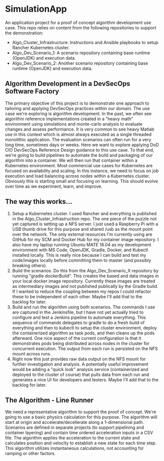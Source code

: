 # SimulationApp
An application project for a proof of concept algorithm development use case.  This repo relies on content from the following repositories to support the demonstration:
- Algo_Cluster_Infrastructure:  Instructions and Ansible playbooks to setup Rancher Kubernetes cluster.
- Algo_Dev_Scenario_1:  A scenario repository containing base runtime (OpenJDK) and execution data.
- Algo_Dev_Scenario_2:  Another scenario repository containing base runtime (OpenJDK) and execution data.

## Algorithm Development in a DevSecOps Software Factory
The primary objective of this project is to demonstrate one approach to tailoring and applying DevSecOps practices within our domain.  The use case we're exploring is algorithm development.  In the past, we often see algorithm reference implementations created in a "heavy math" environment using simulations and monte-carlo analysis to evaluate changes and assess performance.  It is very common to see heavy Matlab use in this context which is almost always executed as a single threaded monolithic application.  The evaluation scenarios can often run for a very long time, sometimes days or weeks.  Here we want to explore
applying DoD CIO DevSecOps Reference Design guidance to this use case.  To that end, we're going to build pipelines to automate the build and packaging of our algorithm into a container.  We will then run that container within a Kubernetes environment.  Most commercial use cases for Kubernetes are focused on availability and scaling.  In this instance, we need to focus on job execution and load balancing across nodes within a Kubernetes cluster.  Obviously this is starting small and focusing on learning.  This should evolve over time as we experiment, learn, and improve.

## The way this works...
1) Setup a Kubernetes cluster.  I used Rancher and everything is published in the Algo_Cluster_Infrastruction repo.  The one piece of the puzzle not yet captured is setting up a NFS server.  I just used a Raspberry Pi with a USB thumb drive for this purpose and shared /usb as the mount point over the network.  The only external resources I'm currently using are GitHub for my SCM and Docker Hub for my container image repository.  I also have my laptop running Ubuntu MATE 18.04 as my development environment with MS Code, OpenJDK, Gradle, Docker, and Kubectl installed locally.  This is really nice because I can build and test my code/images locally before committing them to master (and possibly breaking others).
2) Build the scenarios.  Do this from the Algo_Dev_Scenario_X repository by running "gradle dockerBuild".  This creates the based and data images in your local docker image repository.  Currently these images are treated as intermediary images and not published publically by the Gradle build.  If I wanted to reduce the coupling between my repos I could refactor these to be independent of each other.  Maybe I'll add that to the backlog for later.
3) Build and run the algorithm using both scenarios.  The commands I use are captured in the Jenkinsfile, but I have not yet actually tried to configure and test a Jenkins pipeline to automate everything.  This sequence of commands delegates to gradle to do a fresh build of everything and then to kubectl to setup the cluster environment, deploy the containerized algorithm as task pods, and then cleans up the pods afterward.  One nice aspect of the current configuration is that it demonstrates pods being distributed across nodes in the cluster for concurrent execution.  The output from each run is persisted on the NFS mount across runs.
4) Right now this just provides raw data output on the NFS mount for further investigation and analysis.  A potentially useful improvement would be adding a "quick look" analysis service (containerized and deployed to the cluster of course) that pulls data from each run and generates a nice UI for developers and testers.  Maybe I'll add that to the backlog for later.

## The Algorithm - Line Runner
We need a representative algorithm to support the proof of concept.  We're going to use a basic physics calculation for this purpose.  The algorithm will start at origin and accelerate/decellerate along a 1-dimensional path.  Scenarios are defined in separate projects (to support pipelining and container layering) and contain time ordered acceleration inputs in a CSV file.  The algorithm applies the acceleration to the current state and calculates position and velocity to establish a new state for each time step.  This algorithm utilizes instantaneous calculations, not accounting for ramping or other factors.


